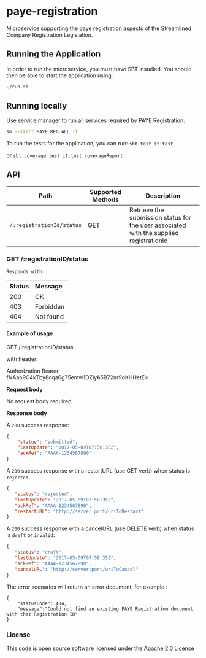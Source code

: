 # paye-registration

Microservice supporting the paye registration aspects of the Streamlined Company Registration Legislation.

## Running the Application

In order to run the microservice, you must have SBT installed. You should then be able to start the application using: 

```bash
./run.sh
```

## Running locally
Use service manager to run all services required by PAYE Registration:

```bash
sm --start PAYE_REG_ALL -f
```

To run the tests for the application, you can run: ```sbt test it:test``` 


or ```sbt coverage test it:test coverageReport```

## API

| Path                         | Supported Methods |                                    Description                                          |
| -----------------------------| ------------------| --------------------------------------------------------------------------------------- |
|```/:registrationId/status``` |        GET        | Retrieve the submission status for the user associated with the supplied registrationId |

### GET /:registrationID/status

    Responds with:


| Status        | Message       |
|:--------------|:--------------|
| 200           | OK            |
| 403           | Forbidden     |
| 404           | Not found     |


#### Example of usage

GET /:registrationID/status

with header:

Authorization Bearer fNAao9C4kTby8cqa6g75emw1DZIyA5B72nr9oKHHetE=

**Request body**

No request body required.

**Response body**

A ```200``` success response:

```json
{
    "status": "submitted",
    "lastUpdate": "2017-05-09T07:58:35Z",
    "ackRef": "AAAA-1234567890"
}
```

A ```200``` success response with a restartURL (use GET verb) when status is ```rejected```:

```json
{
   "status": "rejected",
   "lastUpdate": "2017-05-09T07:58:35Z",
   "ackRef": "AAAA-1234567890",
   "restartURL": "http://server:port/uriToRestart"
}
```

A ```200``` success response with a cancelURL (use DELETE verb) when status is ```draft``` or ```invalid```:

```json
{
   "status": "draft",
   "lastUpdate": "2017-05-09T07:58:35Z",
   "ackRef": "AAAA-1234567890",
   "cancelURL": "http://server:port/uriToCancel"
}
```

The error scenarios will return an error document, for example :
```
{
    "statusCode": 404,
    "message":"Could not find an existing PAYE Registration document with that Registration ID"
}
```

### License
This code is open source software licensed under the [Apache 2.0 License]("http://www.apache.org/licenses/LICENSE-2.0.html")
